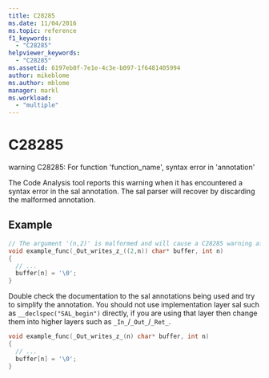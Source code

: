 ```yaml
---
title: C28285
ms.date: 11/04/2016
ms.topic: reference
f1_keywords:
  - "C28285"
helpviewer_keywords:
  - "C28285"
ms.assetid: 6197eb0f-7e1e-4c3e-b097-1f6481405994
author: mikeblome
ms.author: mblome
manager: markl
ms.workload:
  - "multiple"
---
```

# C28285
warning C28285: For function 'function_name', syntax error in 'annotation'

 The Code Analysis tool reports this warning when it has encountered a syntax error in the sal annotation.  The sal parser will recover by discarding the malformed annotation.
 
 ## Example
 
```cpp
// The argument '(n,2)' is malformed and will cause a C28285 warning after the _Out_writes_z_ macro is expanded.
void example_func(_Out_writes_z_((2,n)) char* buffer, int n)
{
  // ...
  buffer[n] = '\0';
}
```
Double check the documentation to the sal annotations being used and try to simplify the annotation.  You should not use implementation layer sal such as `__declspec("SAL_begin")` directly, if you are using that layer then change them into higher layers such as `_In_`/`_Out_`/`_Ret_`.

```cpp
void example_func(_Out_writes_z_(n) char* buffer, int n)
{
  // ...
  buffer[n] = '\0';
}
```

